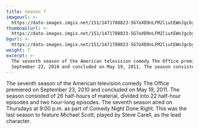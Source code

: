 ```yaml
---
title: Season 7
imageurl: >-
  https://dato-images.imgix.net/151/1471788823-5G7oXD9nLFM2liutEWnJgcby3N8.jpg?auto=compress%2Cformat&ch=DPR%2CWidth&w=400
thumbnailurl: >-
  https://dato-images.imgix.net/151/1471788823-5G7oXD9nLFM2liutEWnJgcby3N8.jpg?auto=compress%2Cformat&ch=DPR%2CWidth&h=300
bgurl: >-
  https://dato-images.imgix.net/151/1471788823-5G7oXD9nLFM2liutEWnJgcby3N8.jpg?auto=compress%2Cformat&ch=DPR%2CWidth&w=5
weight: 7
excerpt: >-
  The seventh season of the American television comedy The Office premiered on
  September 23, 2010 and concluded on May 19, 2011. The season consisted of…
---
```


The seventh season of the American television comedy The Office premiered on September 23, 2010 and concluded on May 19, 2011. The season consisted of 26 half-hours of material, divided into 22 half-hour episodes and two hour-long episodes. The seventh season aired on Thursdays at 9:00 p.m. as part of Comedy Night Done Right. This was the last season to feature Michael Scott, played by Steve Carell, as the lead character.